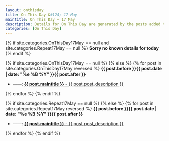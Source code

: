 ```yaml
---
layout: onthisday
title: On This Day &#124; 17 May
maintitle: On This Day — 17 May
description: Details for On This Day are genarated by the posts added to the website so the content is subject to changes/updates over time.
categories: [On This Day]
---
```


{% if site.categories.OnThisDay17May == null and site.categories.Repeat17May == null %}
<strong>Sorry no known details for today</strong>
{% endif %}

{% if site.categories.OnThisDay17May == null %}
{% else %}
{% for post in site.categories.OnThisDay17May reversed %}
<strong>{{ post.before }}{{ post.date | date: "%e %B %Y" }}{{ post.after }}</strong>
<ul>
<li> ——: <a class="{{ post.class }}" href="{{ post.url }}"><strong>{{ post.maintitle }}</strong> - {{ post.post_description }}</a></li>
</ul>
{% endfor %}
{% endif %}

{% if site.categories.Repeat17May == null %}
{% else %}
{% for post in site.categories.Repeat17May reversed %}
<strong>{{ post.before }}{{ post.date | date: "%e %B %Y" }}{{ post.after }}</strong>
<ul>
<li> ——: <a class="{{ post.class }}" href="{{ post.url }}"><strong>{{ post.maintitle }}</strong> - {{ post.post_description }}</a></li>
</ul>
{% endfor %}
{% endif %}
